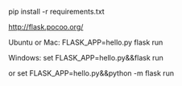 pip install -r requirements.txt

http://flask.pocoo.org/

Ubuntu or Mac:
FLASK_APP=hello.py flask run

Windows:
set FLASK_APP=hello.py&&flask run

or 
set FLASK_APP=hello.py&&python -m flask run